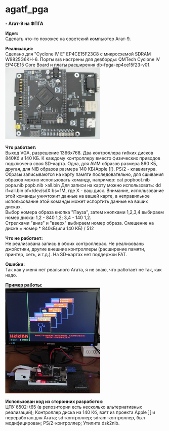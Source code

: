# agatf_pga
<B>- Агат-9 на ФПГА</B></Br>

<B>Идея:</B></Br>
Сделать что-то похожее на советский компьютер Агат-9.

<B>Реализация:</B></Br>
Сделано для "Cyclone IV E" EP4CE15F23C8 с микросхемой SDRAM W9825G6KH-6.
Порты в/в настрены для девборды: QMTech Cyclone IV EP4CE15 Core Board и платы расширения db-fpga-ep4ce15f23-v01.
<img src="pic/2.png" alt="agat_fpga" width="300"/>

<B>Что работает:</B></Br>
Выход VGA, разрешение 1366х768. Два контроллера гибких дисков 840Кб и 140 КБ. К каждому контроллеру вместо физических приводов подключена своя SD-карта.
Одна, для АИМ образов размера 860 КБ, другая, для NIB образов размера 140 КБ(Apple ][).
PS/2 - клавиатура.
</Br>
Образы записываются на карту памяти последовательно, для сшивания образов можно использовать команду, например: cat popboot.nib popa.nib popb.nib >all.bin
Для записи на карту можно использовать: dd if=all.bin of=/dev/sdХ bs=1M, где Х - ваш диск. Внимание, использование этой команды уничтожит данные на вашей карте, а неправильное использование этой команды может испортить данные на ваших дисках.
</Br>
Выбор номера образа кнопка "Пауза", затем кнопками 1,2,3,4 выбираем номер диска: 1,2 - 840 1,2; 3,4 - 140 1,2.
</Br>Стрелками "вниз" и "вверх" выбираем номер образа. Смещение на диске = номер * 840кБ(или 140 КБ) / 512


<B>Что не работает:</B></Br>
Не реализована запись в обоих контроллерах.
Не реализованы джойстики, другие внешние контроллеры (расширение памяти, принтер, сеть, и т.д.).
На SD-картах нет поддержки FAT.</Br>


<B>Ошибки:</B></Br>
Так как у меня нет реального Агата, я не знаю, что работает не так, как надо. 


<B>Пример работы:</B></Br>
<img src="pic/1.jpg" alt="agat_fpga" width="300"/>

<B>Использован код из сторонних разработок:</B></Br>
ЦПУ 6502: t65 (в репозитории есть несколько альтернативных реализаций);
Контроллер диска на 140 Кб, взят из проекта Apple ][ и переработан для Агата;
sd-контроллер;
sdram-контроллер, был модифицирован;
PS/2-контроллер;
Утилита dsk2nib.
